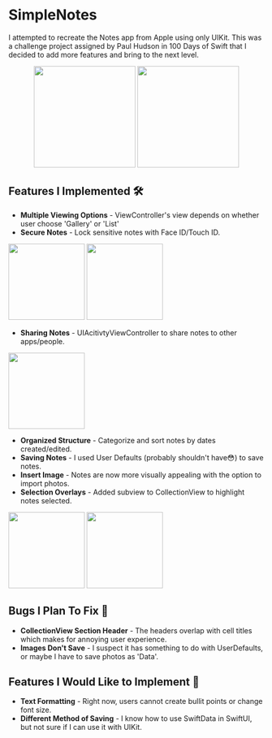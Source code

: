 # SimpleNotes

I attempted to recreate the Notes app from Apple using only UIKit. This was a challenge
project assigned by Paul Hudson in 100 Days of Swift that I decided to add more features
and bring to the next level.
<p align="center">
  <img src="https://github.com/user-attachments/assets/247fb788-04cb-4d83-bff0-0ea6283109d9" width="200">
  <img src="https://github.com/user-attachments/assets/be49aa20-59ba-46c7-92ba-87526912d011" width="200">
</p>

## Features I Implemented 🛠️
- **Multiple Viewing Options** - ViewController's view depends on whether user choose 'Gallery' or 'List'
- **Secure Notes** - Lock sensitive notes with Face ID/Touch ID.
<p>
  <img src="https://github.com/user-attachments/assets/fa6e7051-8d93-4e42-8e80-fa6d5111a554" width="150">
  <img src="https://github.com/user-attachments/assets/f42aeb09-ad02-436d-9fe7-ab8a6f18a4b6" width="150">
</p>

- **Sharing Notes** - UIAcitivtyViewController to share notes to other apps/people.
<p>
  <img src="https://github.com/user-attachments/assets/278440c6-a860-4eba-8b1b-716f3318468a" width="150">
</p>

- **Organized Structure** - Categorize and sort notes by dates created/edited.
- **Saving Notes** - I used User Defaults (probably shouldn't have😳) to save notes.
- **Insert Image** - Notes are now more visually appealing with the option to import photos.
- **Selection Overlays** - Added subview to CollectionView to highlight notes selected.
<p>
  <img src="https://github.com/user-attachments/assets/9ccb9f10-ed7b-4d38-abeb-326294395d48" width="150">
  <img src="https://github.com/user-attachments/assets/46cb0f4d-a0b3-4323-82cd-ddb8a44aca9a" width="150">
</p>

## Bugs I Plan To Fix 🐞

- **CollectionView Section Header** - The headers overlap with cell titles which makes for annoying user experience.
- **Images Don't Save** - I suspect it has something to do with UserDefaults, or maybe I have to save photos as 'Data'.

## Features I Would Like to Implement 🤤
- **Text Formatting** - Right now, users cannot create bullit points or change font size.
- **Different Method of Saving** - I know how to use SwiftData in SwiftUI, but not sure if I can use it with UIKit.
